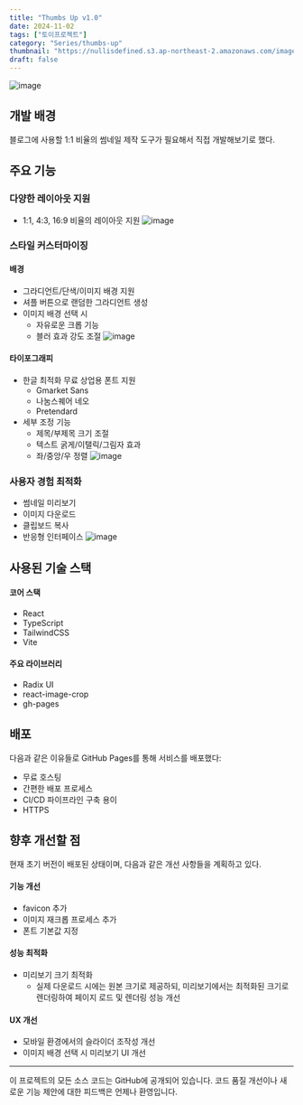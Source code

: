 ```yaml
---
title: "Thumbs Up v1.0"
date: 2024-11-02
tags: ["토이프로젝트"]
category: "Series/thumbs-up"
thumbnail: "https://nullisdefined.s3.ap-northeast-2.amazonaws.com/images/83851ab3c72e414bef22a0a1454f61e5.png"
draft: false
---
```


![image](https://nullisdefined.s3.ap-northeast-2.amazonaws.com/images/83851ab3c72e414bef22a0a1454f61e5.png)

## 개발 배경
블로그에 사용할 1:1 비율의 썸네일 제작 도구가 필요해서 직접 개발해보기로 했다.

## 주요 기능
### 다양한 레이아웃 지원
- 1:1, 4:3, 16:9 비율의 레이아웃 지원
![image](https://nullisdefined.s3.ap-northeast-2.amazonaws.com/images/48cd6570348193c074b799d80e7689ed.png)
### 스타일 커스터마이징
#### 배경
- 그라디언트/단색/이미지 배경 지원
- 셔플 버튼으로 랜덤한 그라디언트 생성
- 이미지 배경 선택 시
	- 자유로운 크롭 기능
	- 블러 효과 강도 조절
![image](https://nullisdefined.s3.ap-northeast-2.amazonaws.com/images/2009b2b9d640b461da6bd2283df423b3.png)
#### 타이포그래피
- 한글 최적화 무료 상업용 폰트 지원
	- Gmarket Sans
	- 나눔스퀘어 네오
	- Pretendard
- 세부 조정 기능
	- 제목/부제목 크기 조절
	- 텍스트 굵게/이탤릭/그림자 효과
	- 좌/중앙/우 정렬
![image](https://nullisdefined.s3.ap-northeast-2.amazonaws.com/images/2210da160fd8ff766a8bb74830c574d1.png)

### 사용자 경험 최적화
- 썸네일 미리보기
- 이미지 다운로드
- 클립보드 복사
- 반응형 인터페이스
![image](https://nullisdefined.s3.ap-northeast-2.amazonaws.com/images/a1ceb12e801a8f150f1e55ba2b716b36.png)


## 사용된 기술 스택
#### 코어 스택
- React
- TypeScript
- TailwindCSS
- Vite

#### 주요 라이브러리
- Radix UI
- react-image-crop
- gh-pages

## 배포
다음과 같은 이유들로 GitHub Pages를 통해 서비스를 배포했다:
- 무료 호스팅
- 간편한 배포 프로세스
- CI/CD 파이프라인 구축 용이
- HTTPS

## 향후 개선할 점
현재 초기 버전이 배포된 상태이며, 다음과 같은 개선 사항들을 계획하고 있다.
#### 기능 개선
- favicon 추가
- 이미지 재크롭 프로세스 추가
- 폰트 기본값 지정
#### 성능 최적화
- 미리보기 크기 최적화
    - 실제 다운로드 시에는 원본 크기로 제공하되, 미리보기에서는 최적화된 크기로 렌더링하여 페이지 로드 및 렌더링 성능 개선
#### UX 개선
- 모바일 환경에서의 슬라이더 조작성 개선
- 이미지 배경 선택 시 미리보기 UI 개선

---
이 프로젝트의 모든 소스 코드는 GitHub에 공개되어 있습니다. 코드 품질 개선이나 새로운 기능 제안에 대한 피드백은 언제나 환영입니다.
